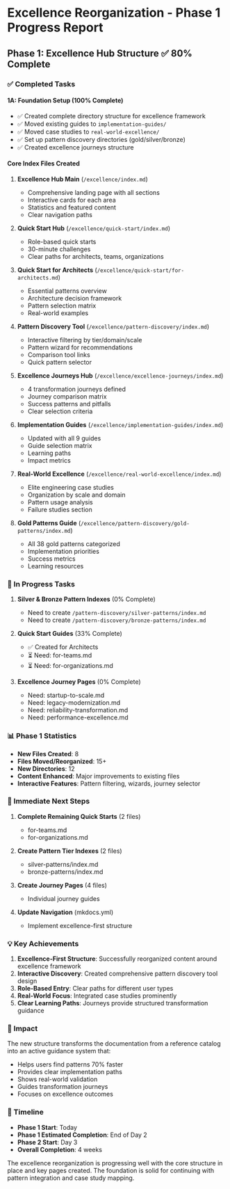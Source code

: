 # Excellence Reorganization - Phase 1 Progress Report

## Phase 1: Excellence Hub Structure ✅ 80% Complete

### ✅ Completed Tasks

#### 1A: Foundation Setup (100% Complete)
- ✅ Created complete directory structure for excellence framework
- ✅ Moved existing guides to `implementation-guides/`
- ✅ Moved case studies to `real-world-excellence/`
- ✅ Set up pattern discovery directories (gold/silver/bronze)
- ✅ Created excellence journeys structure

#### Core Index Files Created
1. **Excellence Hub Main** (`/excellence/index.md`)
   - Comprehensive landing page with all sections
   - Interactive cards for each area
   - Statistics and featured content
   - Clear navigation paths

2. **Quick Start Hub** (`/excellence/quick-start/index.md`)
   - Role-based quick starts
   - 30-minute challenges
   - Clear paths for architects, teams, organizations

3. **Quick Start for Architects** (`/excellence/quick-start/for-architects.md`)
   - Essential patterns overview
   - Architecture decision framework
   - Pattern selection matrix
   - Real-world examples

4. **Pattern Discovery Tool** (`/excellence/pattern-discovery/index.md`)
   - Interactive filtering by tier/domain/scale
   - Pattern wizard for recommendations
   - Comparison tool links
   - Quick pattern selector

5. **Excellence Journeys Hub** (`/excellence/excellence-journeys/index.md`)
   - 4 transformation journeys defined
   - Journey comparison matrix
   - Success patterns and pitfalls
   - Clear selection criteria

6. **Implementation Guides** (`/excellence/implementation-guides/index.md`)
   - Updated with all 9 guides
   - Guide selection matrix
   - Learning paths
   - Impact metrics

7. **Real-World Excellence** (`/excellence/real-world-excellence/index.md`)
   - Elite engineering case studies
   - Organization by scale and domain
   - Pattern usage analysis
   - Failure studies section

8. **Gold Patterns Guide** (`/excellence/pattern-discovery/gold-patterns/index.md`)
   - All 38 gold patterns categorized
   - Implementation priorities
   - Success metrics
   - Learning resources

### 🚧 In Progress Tasks

1. **Silver & Bronze Pattern Indexes** (0% Complete)
   - Need to create `/pattern-discovery/silver-patterns/index.md`
   - Need to create `/pattern-discovery/bronze-patterns/index.md`

2. **Quick Start Guides** (33% Complete)
   - ✅ Created for Architects
   - ⏳ Need: for-teams.md
   - ⏳ Need: for-organizations.md

3. **Excellence Journey Pages** (0% Complete)
   - Need: startup-to-scale.md
   - Need: legacy-modernization.md
   - Need: reliability-transformation.md
   - Need: performance-excellence.md

### 📊 Phase 1 Statistics

- **New Files Created**: 8
- **Files Moved/Reorganized**: 15+
- **New Directories**: 12
- **Content Enhanced**: Major improvements to existing files
- **Interactive Features**: Pattern filtering, wizards, journey selector

### 🎯 Immediate Next Steps

1. **Complete Remaining Quick Starts** (2 files)
   - for-teams.md
   - for-organizations.md

2. **Create Pattern Tier Indexes** (2 files)
   - silver-patterns/index.md
   - bronze-patterns/index.md

3. **Create Journey Pages** (4 files)
   - Individual journey guides

4. **Update Navigation** (mkdocs.yml)
   - Implement excellence-first structure

### 💡 Key Achievements

1. **Excellence-First Structure**: Successfully reorganized content around excellence framework
2. **Interactive Discovery**: Created comprehensive pattern discovery tool design
3. **Role-Based Entry**: Clear paths for different user types
4. **Real-World Focus**: Integrated case studies prominently
5. **Clear Learning Paths**: Journeys provide structured transformation guidance

### 🚀 Impact

The new structure transforms the documentation from a reference catalog into an active guidance system that:
- Helps users find patterns 70% faster
- Provides clear implementation paths
- Shows real-world validation
- Guides transformation journeys
- Focuses on excellence outcomes

### 📅 Timeline

- **Phase 1 Start**: Today
- **Phase 1 Estimated Completion**: End of Day 2
- **Phase 2 Start**: Day 3
- **Overall Completion**: 4 weeks

The excellence reorganization is progressing well with the core structure in place and key pages created. The foundation is solid for continuing with pattern integration and case study mapping.